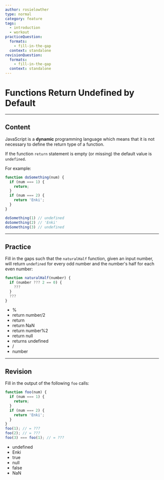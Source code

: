 ```yaml
---
author: rosielowther
type: normal
category: feature
tags:
  - introduction
  - workout
practiceQuestion:
  formats:
    - fill-in-the-gap
  context: standalone
revisionQuestion:
  formats:
    - fill-in-the-gap
  context: standalone
---
```


# Functions Return Undefined by Default


---

## Content

JavaScript is a **dynamic** programming language which means that it is not necessary to define the return type of a function.

If the function `return` statement is empty (or missing) the default value is `undefined`.

For example:

```javascript
function doSomething(num) {
  if (num === 1) {
    return;
  }
  if (num === 2) {
    return 'Enki';
  }
}

doSomething(1) // undefined
doSomething(2) // 'Enki'
doSomething(3) // undefined

```


---

## Practice

Fill in the gaps such that the `naturalHalf` function, given an input number, will return `undefined` for every odd number and the number's half for each even number:

```javascript
function naturalHalf(number) {
  if (number ??? 2 == 0) {
    ???
  }
  ???
}
```

- %
- return number/2
- return
- return NaN
- return number%2
- return null
- returns undefined
- /
- number


---

## Revision

Fill in the output of the following `foo` calls:

```javascript
function foo(num) {
  if (num === 1) {
    return;
  }
  if (num === 2) {
    return 'Enki';
  }
}
foo(1); // = ???
foo(2); // = ???
foo(3) === foo(1); // = ???
```

- undefined
- Enki
- true
- null
- false
- NaN
 
